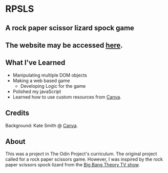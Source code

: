 # RPSLS
## A rock paper scissor lizard spock game

## The website may be accessed [here](https://czaplickijakub.github.io/Rock-Paper-Scissors-Lizard-Spock/).

## What I've Learned
- Manipulating multiple DOM objects
- Making a web based game
  - Developing Logic for the game
- Polished my javaScript
- Learned how to use custom resources from [Canva](https://www.canva.com/).

## Credits

Background: Kate Smith @ [Canva](https://www.canva.com/design/DAE1LbES3hM/uhvBTozqjSeOLgxpMmRVgg/view?utm_content=DAE1LbES3hM&utm_campaign=designshare&utm_medium=link&utm_source=sharebutton).

## About
This was a project in The Odin Project's curriculum. The original project called for a rock paper scissors game. However, I was inspired by the rock paper scissors spock lizard from the [Big Bang Theory TV show](https://bigbangtheory.fandom.com/wiki/Rock,_Paper,_Scissors,_Lizard,_Spock).
